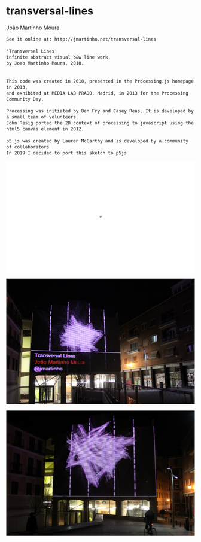 # transversal-lines

  João Martinho Moura.

	See it online at: http://jmartinho.net/transversal-lines
		
	'Transversal Lines'
	infinite abstract visual b&w line work.
	by Joao Martinho Moura, 2010. 


	This code was created in 2010, presented in the Processing.js homepage in 2013,
	and exhibited at MEDIA LAB PRADO, Madrid, in 2013 for the Processing Community Day.

	Processing was initiated by Ben Fry and Casey Reas. It is developed by a small team of volunteers.
	John Resig ported the 2D context of processing to javascript using the html5 canvas element in 2012.

	p5.js was created by Lauren McCarthy and is developed by a community of collaborators 
	In 2019 I decided to port this sketch to p5js 
    	


![alt text](https://github.com/jmartinho/Transversal-Lines/blob/master/Images/imageSequences.gif?raw=true)





![alt text](https://github.com/jmartinho/Transversal-Lines/blob/master/Images/transversal-lines_Joao-Martinho-Moura_MediaLabPrado_01.jpg?raw=true)

![alt text](https://github.com/jmartinho/Transversal-Lines/blob/master/Images/transversal-lines_Joao-Martinho-Moura_MediaLabPrado_02.jpg?raw=true)
